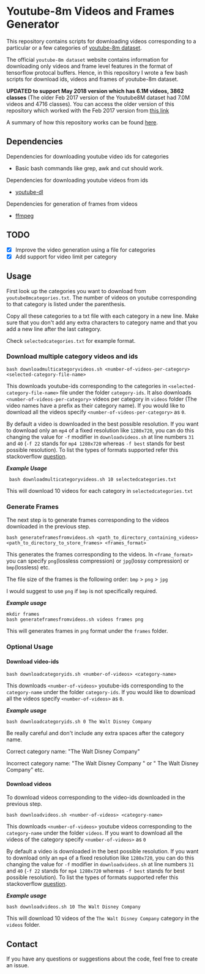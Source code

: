 # Youtube-8m Videos and Frames Generator
This repository contains scripts for downloading videos corresponding to a particular or a few categories of [youtube-8m dataset](https://research.google.com/youtube8m/index.html).

The official `youtube-8m dataset` website contains information for downloading only videos and frame level features in the format of tensorflow protocal buffers. Hence, in this repository I wrote a few bash scripts for download ids, videos and frames of youtube-8m dataset.

**UPDATED to support May 2018 version which has 6.1M videos, 3862 classes** (The older Feb 2017 version of the Youtube8M dataset had 7.0M videos and 4716 classes). You can access the older version of this repository which worked with the Feb 2017 version from [this link](https://github.com/gsssrao/youtube-8m-videos-frames/tree/4b4c35e8698a3b4222a680f5ad1e8df37b7cbe66)

A summary of how this repository works can be found [here](https://github.com/gsssrao/youtube-8m-videos-frames/issues/2).

## Dependencies

Dependencies for downloading youtube video ids for categories

* Basic bash commands like grep, awk and cut should work.

Dependencies for downloading youtube videos from ids

* [youtube-dl](https://github.com/rg3/youtube-dl#installation)

Dependencies for generation of frames from videos

* [ffmpeg](https://www.ffmpeg.org/download.html)

## TODO
- [x] Improve the video generation using a file for categories
- [x] Add support for video limit per category

## Usage 

First look up the categories you want to download from `youtube8mcategories.txt`. The number of videos on youtube corresponding to that category is listed under the parenthesis.

Copy all these categories to a txt file with each category in a new line. Make sure that you don't add any extra characters to category name and that you add a new line after the last category.

Check `selectedcategories.txt` for example format. 


### Download multiple category videos and ids

```
bash downloadmulticategoryvideos.sh <number-of-videos-per-category> <selected-category-file-name>
```

This downloads youtube-ids corresponding to the categories in `<selected-category-file-name>` file under the folder `category-ids`. It also downloads `<number-of-videos-per-category>` videos per category in `videos` folder (The video names have a prefix as their category name). If you would like to download all the videos specify `<number-of-videos-per-category>` as `0`.

By default a video is downloaded in the best possible resolution. If you want to download only an `mp4` of a fixed resolution like `1280x720`, you can do this changing the value for `-f` modifier in `downloadvideos.sh` at line numbers `31` and `40` (`-f 22` stands for `mp4 1280x720` whereas `-f best` stands for best possible resolution). To list the types of formats supported refer this stackoverflow [question](https://askubuntu.com/questions/486297/how-to-select-video-quality-from-youtube-dl).


***Example Usage***
```
 bash downloadmulticategoryvideos.sh 10 selectedcategories.txt
```

This will download 10 videos for each category in `selectedcategories.txt`

### Generate Frames

The next step is to generate frames corresponding to the videos downloaded in the previous step.
```
bash generateframesfromvideos.sh <path_to_directory_containing_videos> <path_to_directory_to_store_frames> <frames_format>
```

This generates the frames corresponding to the videos. In `<frame_format>` you can specify `png`(lossless compression) or `jpg`(lossy compression) or `bmp`(lossless) etc.

The file size of the frames is the following order: `bmp` > `png` > `jpg`

I would suggest to use `png` if `bmp` is not specifically required. 

***Example usage***
```
mkdir frames
bash generateframesfromvideos.sh videos frames png
```
This will generates frames in `png` format under the `frames` folder.

### Optional Usage

#### Download video-ids  

```
bash downloadcategoryids.sh <number-of-videos> <category-name>
```

This downloads `<number-of-videos>` youtube-ids corresponding to the `category-name` under the folder `category-ids`. If you would like to download all the videos specify `<number-of-videos>` as `0`.

***Example usage***

```
bash downloadcategoryids.sh 0 The Walt Disney Company
```

Be really careful and don't include any extra spaces after the category name. 

Correct category name: "The Walt Disney Company"

Incorrect category name: "The Walt Disney Company " or " The Walt Disney Company" etc.

#### Download videos 

To download videos corresponding to the video-ids downloaded in the previous step.
```
bash downloadvideos.sh <number-of-videos> <category-name>
```

This downloads `<number-of-videos>` youtube videos corresponding to the `category-name` under the folder `videos`. If you want to download all the videos of the category specify `<number-of-videos>` as `0`

By default a video is downloaded in the best possible resolution. If you want to download only an `mp4` of a fixed resolution like `1280x720`, you can do this changing the value for `-f` modifier in `downloadvideos.sh` at line numbers `31` and `40` (`-f 22` stands for `mp4 1280x720` whereas `-f best` stands for best possible resolution). To list the types of formats supported refer this stackoverflow [question](https://askubuntu.com/questions/486297/how-to-select-video-quality-from-youtube-dl).

***Example usage***
```
bash downloadvideos.sh 10 The Walt Disney Company
```

This will download 10 videos of the `The Walt Disney Company` category in the `videos` folder.


## Contact

If you have any questions or suggestions about the code, feel free to create an issue.

